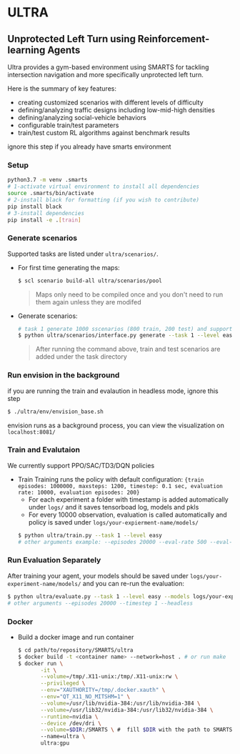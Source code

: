 # ULTRA

Unprotected Left Turn using Reinforcement-learning Agents
---
Ultra provides a gym-based environment using SMARTS for tackling intersection navigation and more specifically unprotected left turn.

Here is the summary of key features:
 - creating customized scenarios with different levels of difficulty
 - defining/analyzing traffic designs including low-mid-high densities
 - defining/analyzing social-vehicle behaviors
 - configurable train/test parameters
 - train/test custom RL algorithms against benchmark results


ignore this step if you already have smarts environment
### Setup
  ```sh
  python3.7 -m venv .smarts
  # 1-activate virtual environment to install all dependencies
  source .smarts/bin/activate
  # 2-install black for formatting (if you wish to contribute)
  pip install black
  # 3-install dependencies
  pip install -e .[train]
  ```

### Generate scenarios

Supported tasks are listed under `ultra/scenarios/`.

- For first time generating the maps:
  ```sh
  $ scl scenario build-all ultra/scenarios/pool
  ```
  > Maps only need to be compiled once and you don't need to run them again unless they are modifed
- Generate scenarios:
  ``` sh
  # task 1 generate 1000 sscenarios (800 train, 200 test) and supports 2 levels of difficulties for more info refer to our documentaion
  $ python ultra/scenarios/interface.py generate --task 1 --level easy
  ```
  > After running the command above, train and test scenarios are added under the task directory

### Run envision in the background
if you are running the train and evalaution in headless mode, ignore this step
```sh
$ ./ultra/env/envision_base.sh
```
envision runs as a background process, you can view the visualization on `localhost:8081/`

### Train and Evalutaion
We currently support PPO/SAC/TD3/DQN policies

- Train
  Training runs the policy with default configuration:
  `
  {train episodes: 1000000, maxsteps: 1200, timestep: 0.1 sec, evaluation rate: 10000, evaluation episodes: 200}
  `
  - For each experiment a folder with timestamp is added automatically under `logs/` and it saves tensorboad log, models and pkls
  - For every 10000 observation, evaluation is called automatically and policy is saved under `logs/your-expierment-name/models/`
  ```sh
  $ python ultra/train.py --task 1 --level easy
  # other arguments example: --episodes 20000 --eval-rate 500 --eval-episodes 200 --timestep 1 --headless
  ```
### Run Evaluation Separately
After training your agent, your models should be saved under `logs/your-experiment-name/models/` and you can re-run the evaluation:
  ```sh
  $ python ultra/evaluate.py --task 1 --level easy --models logs/your-expierment-name/models
  # other arguments --episodes 20000 --timestep 1 --headless
  ```

### Docker
- Build a docker image and run container
  ```sh
  $ cd path/to/repository/SMARTS/ultra
  $ docker build -t <container name> --network=host . # or run make
  $ docker run \
         -it \
         --volume=/tmp/.X11-unix:/tmp/.X11-unix:rw \
         --privileged \
         --env="XAUTHORITY=/tmp/.docker.xauth" \
         --env="QT_X11_NO_MITSHM=1" \
         --volume=/usr/lib/nvidia-384:/usr/lib/nvidia-384 \
         --volume=/usr/lib32/nvidia-384:/usr/lib32/nvidia-384 \
         --runtime=nvidia \
         --device /dev/dri \
         --volume=$DIR:/SMARTS \ #  fill $DIR with the path to SMARTS to mount
         --name=ultra \
         ultra:gpu
  ```
